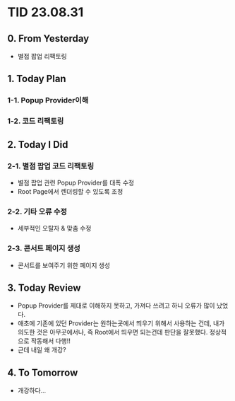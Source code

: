 # TID 23.08.31

## 0. From Yesterday

- 별접 팝업 리팩토링

## 1. Today Plan

### 1-1. Popup Provider이해

### 1-2. 코드 리팩토링

## 2. Today I Did

### 2-1. 별점 팝업 코드 리팩토링

- 별점 팝업 관련 Popup Provider를 대폭 수정
- Root Page에서 렌더링할 수 있도록 조정

### 2-2. 기타 오류 수정

- 세부적인 오탈자 & 맞춤 수정

### 2-3. 콘서트 페이지 생성

- 콘서트를 보여주기 위한 페이지 생성

## 3. Today Review

- Popup Provider를 제대로 이해하지 못하고, 가져다 쓰려고 하니 오류가 많이 났었다.
- 애초에 기존에 있던 Provider는 원하는곳에서 띄우기 위해서 사용하는 건데, 내가 의도한 것은 아무곳에서나, 즉 Root에서 띄우면 되는건데 판단을 잘못했다. 정상적으로 작동해서 다행!!
- 근데 내일 왜 개강?

## 4. To Tomorrow

- 개강하다…
